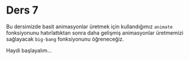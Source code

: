 # Ders 7

Bu dersimizde basit animasyonlar üretmek için kullandığımız `animate` fonksiyonunu hatırlattıktan sonra daha gelişmiş animasyonlar üretmemizi sağlayacak `big-bang` fonksiyonunu öğreneceğiz.

Haydi başlayalım...